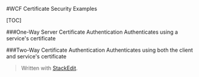 ﻿#WCF Certificate Security Examples

[TOC]

###One-Way Server Certificate Authentication
Authenticates using a service's certificate

###Two-Way Certificate Authentication
Authenticates using both the client and service's certificate




> Written with [StackEdit](https://stackedit.io/).